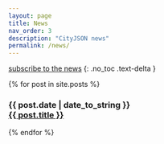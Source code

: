 ```yaml
---
layout: page
title: News
nav_order: 3
description: "CityJSON news"
permalink: /news/
---
```


<a href="{{ site.baseurl }}/feed.xml"><i class="fa fa-rss"></i> subscribe to the news</a>
{: .no_toc .text-delta }


{% for post in site.posts %}
  <h3><span class="text-delta">{{ post.date | date_to_string }}</span><br><a href="{{ site.baseurl }}{{ post.url }}">{{ post.title }}</a></h3>
{% endfor %}


